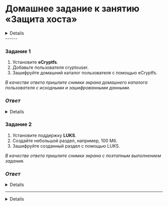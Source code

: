 # Домашнее задание к занятию  «Защита хоста»

<details>

### Инструкция по выполнению домашнего задания

1. Сделайте fork [репозитория c шаблоном решения](https://github.com/netology-code/sys-pattern-homework) к себе в Github и переименуйте его по названию или номеру занятия, например, https://github.com/имя-вашего-репозитория/gitlab-hw или https://github.com/имя-вашего-репозитория/8-03-hw).
2. Выполните клонирование этого репозитория к себе на ПК с помощью команды `git clone`.
3. Выполните домашнее задание и заполните у себя локально этот файл README.md:
   - впишите вверху название занятия и ваши фамилию и имя;
   - в каждом задании добавьте решение в требуемом виде: текст/код/скриншоты/ссылка;
   - для корректного добавления скриншотов воспользуйтесь инструкцией [«Как вставить скриншот в шаблон с решением»](https://github.com/netology-code/sys-pattern-homework/blob/main/screen-instruction.md);
   - при оформлении используйте возможности языка разметки md. Коротко об этом можно посмотреть в [инструкции по MarkDown](https://github.com/netology-code/sys-pattern-homework/blob/main/md-instruction.md).
4. После завершения работы над домашним заданием сделайте коммит (`git commit -m "comment"`) и отправьте его на Github (`git push origin`).
5. Для проверки домашнего задания преподавателем в личном кабинете прикрепите и отправьте ссылку на решение в виде md-файла в вашем Github.
6. Любые вопросы задавайте в чате учебной группы и/или в разделе «Вопросы по заданию» в личном кабинете.

Желаем успехов в выполнении домашнего задания.

</details>
------

### Задание 1

1. Установите **eCryptfs**.
2. Добавьте пользователя cryptouser.
3. Зашифруйте домашний каталог пользователя с помощью eCryptfs.

*В качестве ответа  пришлите снимки экрана домашнего каталога пользователя с исходными и зашифрованными данными.*  

### *Ответ*

<details>

![image](https://github.com/Ivashka80/13-02_Zaschita/assets/121082757/8bec2e24-c5bb-469e-8581-cb37fcd6fd87)

![image](https://github.com/Ivashka80/13-02_Zaschita/assets/121082757/e5ed2cd3-89d5-4076-a591-27ed6327faa4)

</details>

### Задание 2

1. Установите поддержку **LUKS**.
2. Создайте небольшой раздел, например, 100 Мб.
3. Зашифруйте созданный раздел с помощью LUKS.

*В качестве ответа пришлите снимки экрана с поэтапным выполнением задания.*

### *Ответ*

<details>

![image](https://github.com/Ivashka80/13-02_Zaschita/assets/121082757/5a332851-194a-4b60-95b1-cc46b9b22ce8)

![image](https://github.com/Ivashka80/13-02_Zaschita/assets/121082757/395164ae-a1fc-4d9f-a719-0cf941cc180f)

![image](https://github.com/Ivashka80/13-02_Zaschita/assets/121082757/92d5e1a1-e6ef-4c1d-ae76-336dd1e78d28)

![image](https://github.com/Ivashka80/13-02_Zaschita/assets/121082757/3eb9dfee-0661-4dc6-bb24-fb828f405d7e)

![image](https://github.com/Ivashka80/13-02_Zaschita/assets/121082757/6b6ecfed-65af-4182-9d38-f49c376f1a48)


</details>

---

<details>

## Дополнительные задания (со звёздочкой*)

Эти задания дополнительные, то есть не обязательные к выполнению, и никак не повлияют на получение вами зачёта по этому домашнему заданию. Вы можете их выполнить, если хотите глубже шире разобраться в материале

### Задание 3 *

1. Установите **apparmor**.
2. Повторите эксперимент, указанный в лекции.
3. Отключите (удалите) apparmor.

*В качестве ответа пришлите снимки экрана с поэтапным выполнением задания.*

</details>
